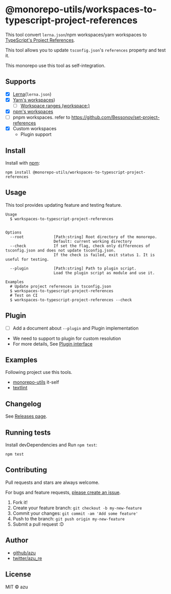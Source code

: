 # @monorepo-utils/workspaces-to-typescript-project-references

This tool convert `lerna.json`/npm workspaces/yarn workspaces to [TypeScript's Project References](https://www.typescriptlang.org/docs/handbook/project-references.html).

This tool allows you to update `tsconfig.json`'s `references` property and test it. 

This monorepo use this tool as self-integration.

## Supports

- [x] [Lerna](https://github.com/lerna/lerna)(`lerna.json`)
- [x] [Yarn's workspaces](https://classic.yarnpkg.com/en/docs/workspaces/))
    - [ ] [Workspace ranges (workspace:)](https://yarnpkg.com/features/workspaces#workspace-ranges-workspace)
- [x] [npm's workspaces](https://github.com/npm/rfcs/blob/26e8ac6ee176943d6522d5d057fab05e37655e1c/accepted/0000-workspaces.md)
- [ ] pnpm workspaces. refer to <https://github.com/Bessonov/set-project-references>
- [x] Custom workspaces
    - Plugin support

## Install

Install with [npm](https://www.npmjs.com/):

    npm install @monorepo-utils/workspaces-to-typescript-project-references

## Usage

This tool provides updating feature and testing feature.

    Usage
      $ workspaces-to-typescript-project-references
 

    Options
      --root             [Path:string] Root directory of the monorepo. 
                         Default: current working directory
      --check            If set the flag, check only differences of tsconfig.json and does not update tsconfig.json.
                         If the check is failed, exit status 1. It is useful for testing.
       
      --plugin           [Path:string] Path to plugin script.
                         Load the plugin script as module and use it. 
                           
    Examples
      # Update project references in tsconfig.json
      $ workspaces-to-typescript-project-references
      # Test on CI
      $ workspaces-to-typescript-project-references --check

## Plugin

- [ ] Add a document about `--plugin` and Plugin implementation
- We need to support to plugin for custom resolution
- For more details, See [Plugin interface](./src/manager/PackageManagerPlugin.ts)

## Examples

Following project use this tools.

- [monorepo-utils](https://github.com/azu/monorepo-utils) it-self
- [textlint](https://github.com/textlint/textlint)

## Changelog

See [Releases page](https://github.com/azu/monorepo-utils/releases).

## Running tests

Install devDependencies and Run `npm test`:

    npm test

## Contributing

Pull requests and stars are always welcome.

For bugs and feature requests, [please create an issue](https://github.com/azu/monorepo-utils/issues).

1. Fork it!
2. Create your feature branch: `git checkout -b my-new-feature`
3. Commit your changes: `git commit -am 'Add some feature'`
4. Push to the branch: `git push origin my-new-feature`
5. Submit a pull request :D

## Author

- [github/azu](https://github.com/azu)
- [twitter/azu_re](https://twitter.com/azu_re)

## License

MIT © azu
